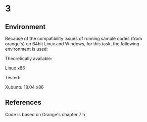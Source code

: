 # 3

## Environment

Because of the compatibility issues of running sample codes (from orange's) on 64bit Linux and Windows, for this task, the following environment is used:

Theoretically available:

Linux x86

Tested:

Xubuntu 18.04 x86

## References

Code is based on Orange's chapter 7 h